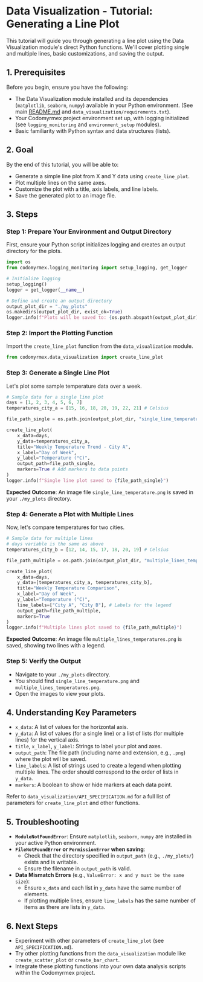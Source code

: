 # Data Visualization - Tutorial: Generating a Line Plot

This tutorial will guide you through generating a line plot using the Data Visualization module's direct Python functions. We'll cover plotting single and multiple lines, basic customizations, and saving the output.

## 1. Prerequisites

Before you begin, ensure you have the following:

- The Data Visualization module installed and its dependencies (`matplotlib`, `seaborn`, `numpy`) available in your Python environment. (See main [README.md](../../README.md) and `data_visualization/requirements.txt`).
- Your Codomyrmex project environment set up, with logging initialized (see `logging_monitoring` and `environment_setup` modules).
- Basic familiarity with Python syntax and data structures (lists).

## 2. Goal

By the end of this tutorial, you will be able to:

- Generate a simple line plot from X and Y data using `create_line_plot`.
- Plot multiple lines on the same axes.
- Customize the plot with a title, axis labels, and line labels.
- Save the generated plot to an image file.

## 3. Steps

### Step 1: Prepare Your Environment and Output Directory

First, ensure your Python script initializes logging and creates an output directory for the plots.

```python
import os
from codomyrmex.logging_monitoring import setup_logging, get_logger

# Initialize logging
setup_logging()
logger = get_logger(__name__)

# Define and create an output directory
output_plot_dir = "./my_plots"
os.makedirs(output_plot_dir, exist_ok=True)
logger.info(f"Plots will be saved to: {os.path.abspath(output_plot_dir)}")
```

### Step 2: Import the Plotting Function

Import the `create_line_plot` function from the `data_visualization` module.

```python
from codomyrmex.data_visualization import create_line_plot
```

### Step 3: Generate a Single Line Plot

Let's plot some sample temperature data over a week.

```python
# Sample data for a single line plot
days = [1, 2, 3, 4, 5, 6, 7]
temperatures_city_a = [15, 16, 18, 20, 19, 22, 21] # Celsius

file_path_single = os.path.join(output_plot_dir, "single_line_temperature.png")

create_line_plot(
    x_data=days,
    y_data=temperatures_city_a,
    title="Weekly Temperature Trend - City A",
    x_label="Day of Week",
    y_label="Temperature (°C)",
    output_path=file_path_single,
    markers=True # Add markers to data points
)
logger.info(f"Single line plot saved to {file_path_single}")
```

**Expected Outcome**: An image file `single_line_temperature.png` is saved in your `./my_plots` directory.

### Step 4: Generate a Plot with Multiple Lines

Now, let's compare temperatures for two cities.

```python
# Sample data for multiple lines
# days variable is the same as above
temperatures_city_b = [12, 14, 15, 17, 18, 20, 19] # Celsius

file_path_multiple = os.path.join(output_plot_dir, "multiple_lines_temperatures.png")

create_line_plot(
    x_data=days,
    y_data=[temperatures_city_a, temperatures_city_b],
    title="Weekly Temperature Comparison",
    x_label="Day of Week",
    y_label="Temperature (°C)",
    line_labels=["City A", "City B"], # Labels for the legend
    output_path=file_path_multiple,
    markers=True
)
logger.info(f"Multiple lines plot saved to {file_path_multiple}")
```

**Expected Outcome**: An image file `multiple_lines_temperatures.png` is saved, showing two lines with a legend.

### Step 5: Verify the Output

- Navigate to your `./my_plots` directory.
- You should find `single_line_temperature.png` and `multiple_lines_temperatures.png`.
- Open the images to view your plots.

## 4. Understanding Key Parameters

- `x_data`: A list of values for the horizontal axis.
- `y_data`: A list of values (for a single line) or a list of lists (for multiple lines) for the vertical axis.
- `title`, `x_label`, `y_label`: Strings to label your plot and axes.
- `output_path`: The file path (including name and extension, e.g., `.png`) where the plot will be saved.
- `line_labels`: A list of strings used to create a legend when plotting multiple lines. The order should correspond to the order of lists in `y_data`.
- `markers`: A boolean to show or hide markers at each data point.

Refer to `data_visualization/API_SPECIFICATION.md` for a full list of parameters for `create_line_plot` and other functions.

## 5. Troubleshooting

- **`ModuleNotFoundError`**: Ensure `matplotlib`, `seaborn`, `numpy` are installed in your active Python environment.
- **`FileNotFoundError` or `PermissionError` when saving**: 
    - Check that the directory specified in `output_path` (e.g., `./my_plots/`) exists and is writable.
    - Ensure the filename in `output_path` is valid.
- **Data Mismatch Errors** (e.g., `ValueError: x and y must be the same size`):
    - Ensure `x_data` and each list in `y_data` have the same number of elements.
    - If plotting multiple lines, ensure `line_labels` has the same number of items as there are lists in `y_data`.

## 6. Next Steps

- Experiment with other parameters of `create_line_plot` (see `API_SPECIFICATION.md`).
- Try other plotting functions from the `data_visualization` module like `create_scatter_plot` or `create_bar_chart`.
- Integrate these plotting functions into your own data analysis scripts within the Codomyrmex project. 